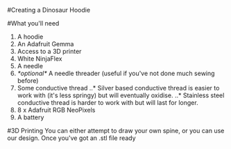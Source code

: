   #Creating a Dinosaur Hoodie

  #What you'll need
  1. A hoodie
  2. An Adafruit Gemma
  3. Access to a 3D printer
  4. White NinjaFlex
  5. A needle
  6. *\*optional\** A needle threader (useful if you've not done much sewing before)
  7. Some conductive thread
  ..* Silver based conductive thread is easier to work with (it's less springy) but will eventually oxidise.
  ..* Stainless steel conductive thread is harder to work with but will last for longer.
  7. 8 x Adafruit RGB NeoPixels
  8. A battery

  #3D Printing
  You can either attempt to draw your own spine, or you can use our design. Once you've got an .stl file ready
